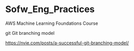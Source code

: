 # Sofw_Eng_Practices
 AWS Machine Learning Foundations Course

git Git branching model

https://nvie.com/posts/a-successful-git-branching-model/
